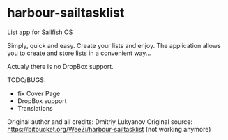 # harbour-sailtasklist

List app for Sailfish OS

Simply, quick and easy. Create your lists and enjoy.
The application allows you to create and store lists in a convenient way...

Actualy there is no DropBox support.

TODO/BUGS: 
- fix Cover Page
- DropBox support
- Translations


Original author and all credits: Dmitriy Lukyanov
Original source: https://bitbucket.org/WeeZi/harbour-sailtasklist (not working anymore)
